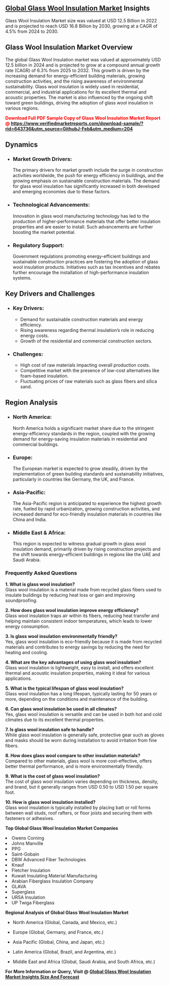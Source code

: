 <h2><a href="https://www.verifiedmarketreports.com/download-sample/?rid=643736&amp;utm_source=GithubJ&amp;utm_medium=204" target="_blank">Global Glass Wool Insulation Market</a> Insights</h2><p>Glass Wool Insulation Market size was valued at USD 12.5 Billion in 2022 and is projected to reach USD 16.8 Billion by 2030, growing at a CAGR of 4.5% from 2024 to 2030.</p><p> <h2>Glass Wool Insulation Market Overview</h2> <p>The global Glass Wool Insulation market was valued at approximately USD 12.5 billion in 2024 and is projected to grow at a compound annual growth rate (CAGR) of 6.3% from 2025 to 2032. This growth is driven by the increasing demand for energy-efficient building materials, growing construction activities, and the rising awareness of environmental sustainability. Glass wool insulation is widely used in residential, commercial, and industrial applications for its excellent thermal and acoustic properties. The market is also influenced by the ongoing shift toward green buildings, driving the adoption of glass wool insulation in various regions.</p> <p><strong><p><span class=""><span style="color: #ff0000;"><strong>Download Full PDF Sample Copy of Glass Wool Insulation Market Report</strong> @ </span><a href="https://www.verifiedmarketreports.com/download-sample/?rid=643736&amp;utm_source=GithubJ-Feb&amp;utm_medium=204" target="_blank">https://www.verifiedmarketreports.com/download-sample/?rid=643736&amp;utm_source=GithubJ-Feb&amp;utm_medium=204</a></span></p></strong></p> <h2>Dynamics</h2> <ul> <li><h3>Market Growth Drivers:</h3> The primary drivers for market growth include the surge in construction activities worldwide, the push for energy efficiency in buildings, and the growing emphasis on sustainable construction materials. The demand for glass wool insulation has significantly increased in both developed and emerging economies due to these factors.</li> <li><h3>Technological Advancements:</h3> Innovation in glass wool manufacturing technology has led to the production of higher-performance materials that offer better insulation properties and are easier to install. Such advancements are further boosting the market potential.</li> <li><h3>Regulatory Support:</h3> Government regulations promoting energy-efficient buildings and sustainable construction practices are fostering the adoption of glass wool insulation products. Initiatives such as tax incentives and rebates further encourage the installation of high-performance insulation systems.</li> </ul> <h2>Key Drivers and Challenges</h2> <ul> <li><h3>Key Drivers:</h3> <ul> <li>Demand for sustainable construction materials and energy efficiency.</li> <li>Rising awareness regarding thermal insulation’s role in reducing energy costs.</li> <li>Growth of the residential and commercial construction sectors.</li> </ul> </li> <li><h3>Challenges:</h3> <ul> <li>High cost of raw materials impacting overall production costs.</li> <li>Competitive market with the presence of low-cost alternatives like foam-based insulation.</li> <li>Fluctuating prices of raw materials such as glass fibers and silica sand.</li> </ul> </li> </ul> <h2>Region Analysis</h2> <ul> <li><h3>North America:</h3> North America holds a significant market share due to the stringent energy-efficiency standards in the region, coupled with the growing demand for energy-saving insulation materials in residential and commercial buildings.</li> <li><h3>Europe:</h3> The European market is expected to grow steadily, driven by the implementation of green building standards and sustainability initiatives, particularly in countries like Germany, the UK, and France.</li> <li><h3>Asia-Pacific:</h3> The Asia-Pacific region is anticipated to experience the highest growth rate, fueled by rapid urbanization, growing construction activities, and increased demand for eco-friendly insulation materials in countries like China and India.</li> <li><h3>Middle East & Africa:</h3> This region is expected to witness gradual growth in glass wool insulation demand, primarily driven by rising construction projects and the shift towards energy-efficient buildings in regions like the UAE and Saudi Arabia.</li> </ul> <h3>Frequently Asked Questions</h3> <p><strong>1. What is glass wool insulation?</strong><br> Glass wool insulation is a material made from recycled glass fibers used to insulate buildings by reducing heat loss or gain and improving soundproofing.</p> <p><strong>2. How does glass wool insulation improve energy efficiency?</strong><br> Glass wool insulation traps air within its fibers, reducing heat transfer and helping maintain consistent indoor temperatures, which leads to lower energy consumption.</p> <p><strong>3. Is glass wool insulation environmentally friendly?</strong><br> Yes, glass wool insulation is eco-friendly because it is made from recycled materials and contributes to energy savings by reducing the need for heating and cooling.</p> <p><strong>4. What are the key advantages of using glass wool insulation?</strong><br> Glass wool insulation is lightweight, easy to install, and offers excellent thermal and acoustic insulation properties, making it ideal for various applications.</p> <p><strong>5. What is the typical lifespan of glass wool insulation?</strong><br> Glass wool insulation has a long lifespan, typically lasting for 50 years or more, depending on the conditions and maintenance of the building.</p> <p><strong>6. Can glass wool insulation be used in all climates?</strong><br> Yes, glass wool insulation is versatile and can be used in both hot and cold climates due to its excellent thermal properties.</p> <p><strong>7. Is glass wool insulation safe to handle?</strong><br> While glass wool insulation is generally safe, protective gear such as gloves and masks should be worn during installation to avoid irritation from fine fibers.</p> <p><strong>8. How does glass wool compare to other insulation materials?</strong><br> Compared to other materials, glass wool is more cost-effective, offers better thermal performance, and is more environmentally friendly.</p> <p><strong>9. What is the cost of glass wool insulation?</strong><br> The cost of glass wool insulation varies depending on thickness, density, and brand, but it generally ranges from USD 0.50 to USD 1.50 per square foot.</p> <p><strong>10. How is glass wool insulation installed?</strong><br> Glass wool insulation is typically installed by placing batt or roll forms between wall studs, roof rafters, or floor joists and securing them with fasteners or adhesives.</p> </p><p><strong>Top Global Glass Wool Insulation Market Companies</strong></p><div data-test-id=""><p><li>Owens Corning</li><li> Johns Manville</li><li> PPG</li><li> Saint-Gobain</li><li> DBW Advanced Fiber Technologies</li><li> Knauf</li><li> Fletcher Insulation</li><li> Kuwait Insulating Material Manufacturing</li><li> Arabian Fiberglass Insulation Company</li><li> GLAVA</li><li> Superglass</li><li> URSA Insulation</li><li> UP Twiga Fiberglass</li></p><div><strong>Regional Analysis of&nbsp;Global Glass Wool Insulation Market</strong></div><ul><li dir="ltr"><p dir="ltr">North America&nbsp;(Global, Canada, and Mexico, etc.)</p></li><li dir="ltr"><p dir="ltr">Europe (Global, Germany, and France, etc.)</p></li><li dir="ltr"><p dir="ltr">Asia Pacific&nbsp;(Global, China, and Japan, etc.)</p></li><li dir="ltr"><p dir="ltr">Latin America&nbsp;(Global, Brazil, and Argentina, etc.)</p></li><li dir="ltr">Middle East and Africa&nbsp;(Global, Saudi Arabia, and South Africa, etc.)</li></ul><p><strong>For More Information or Query, Visit @&nbsp;</strong><strong><a href="https://www.verifiedmarketreports.com/product/glass-wool-insulation-market/?utm_source=GithubJ&amp;utm_medium=204" target="_blank">Global Glass Wool Insulation Market Insights Size And Forecast</a></strong></p></div>
